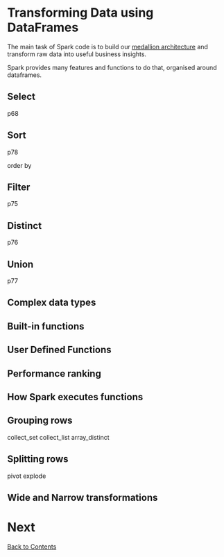 # Transforming Data using DataFrames
The main task of Spark code is to build our [medallion architecture](https://github.com/bjss-data-academy/data-engineering-fundamentals/blob/main/medallion-architecture.md) and transform raw data into useful business insights.

Spark provides many features and functions to do that, organised around dataframes.

## Select
p68

## Sort
p78

order by

## Filter
p75

## Distinct
p76

## Union
p77

## Complex data types
## Built-in functions
## User Defined Functions
## Performance ranking
## How Spark executes functions

## Grouping rows
collect_set
collect_list
array_distinct

## Splitting rows
pivot
explode

## Wide and Narrow transformations

# Next
[Back to Contents](/contents.md)
